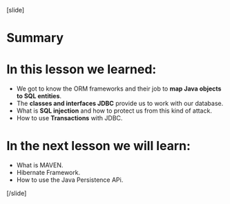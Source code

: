 [slide]

# Summary

# In this lesson we learned:

- We got to know the ORM frameworks and their job to **map Java objects to SQL entities**.
- The **classes and interfaces JDBC** provide us to work with our database.
- What is **SQL injection** and how to protect us from this kind of attack.
- How to use **Transactions** with JDBC.

# In the next lesson we will learn:

- What is MAVEN.
- Hibernate Framework.
- How to use the Java Persistence APi.

[/slide]